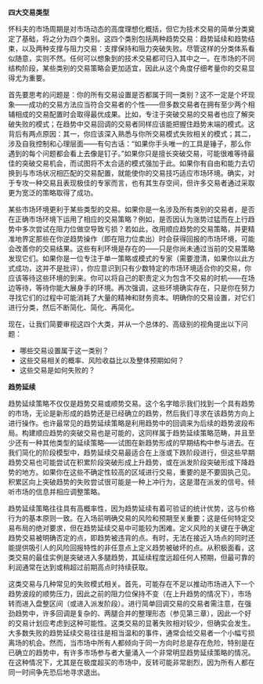 **四大交易类型**

怀科夫的市场周期是对市场动态的高度理想化概括，但它为技术交易的简单分类奠定了基础，将之分为四个类别。这四个类别包括两种趋势交易：趋势延续和趋势结束，以及两种支撑与阻力交易：支撑保持和阻力突破失败。尽管这样的分类体系看似随意，实则不然。任何可以想象到的技术交易都可归入其中之一。在市场的不同结构阶段，某些类别的交易策略会更加适宜，因此从这个角度仔细考量你的交易显得尤为重要。

首先要思考的问题是：你的所有交易设置是否都属于同一类别？这不一定是个坏现象——成功的交易方法应当符合交易者的个性——但多数交易者在拥有至少两个相辅相成的交易配置时会取得最优成果。比如，专注于突破交易的交易者也应了解突破失败的模式；在趋势中交易回调的交易者同样应该能把握住趋势末端的模式。这背后有两点原因：其一，你应该深入熟悉与你所交易模式失败相关的模式；其二，涉及自我控制和心理层面——有句古话：“如果你手头唯一的工具是锤子，那么你遇到的每个问题都会看上去像是钉子。”如果你只是擅长突破交易，可能很难等待最佳的突破交易机会，而试图将不太合适的模式强加于此。如果你有自由和能力去切换到与市场状况相匹配的交易配置，就能使你的交易技巧适应市场环境。确实，对于专攻一种交易且表现极佳的专家而言，也有其生存空间，但许多交易者通过采取更为宽泛的策略取得了成功。

某些市场环境更利于某些类型的交易。如果你是一名涉及所有类别的交易者，是否在正确市场环境下运用了相应的交易策略？例如，是否因认为涨势过猛而在上行趋势中多次尝试在阻力位做空导致亏损？若如此，改用顺应趋势的交易策略，并更精准地界定那些在你逆趋势操作（即在阻力位卖出）时会获得回报的市场环境，可能会改善你的交易结果。这些有利环境是存在的——只是你尚未通过当前的交易策略发现它们。如果你是一位专注于单一策略或模式的专家（需要澄清，如果你以此方式成功，这并不是批评），你应意识到只有少数特定的市场环境适合你的交易，你应该等待这些环境的到来。你可以将自己的职责定义为包含不交易的时机——在场边等待，等待你能大展身手的环境。再次强调，这些环境确实存在，只是你在努力寻找它们的过程中可能消耗了大量的精神和财务资本。明确你的交易设置，对它们进行分类，然后不断简化、简化、再简化。

现在，让我们简要审视这四个大类，并从一个总体的、高级别的视角提出以下问题：

- 哪些交易设置属于这一类别？
- 这些交易相关的概率、风险收益比以及整体预期如何？
- 这些交易是如何失败的？


**趋势延续**

趋势延续策略不仅仅是趋势交易或顺势交易。这个名字暗示我们找到一个具有趋势的市场，无论是新形成的趋势还是已经确立的趋势，然后我们寻求在该趋势方向上进行操作。也许最常见的趋势延续策略是利用趋势中的回调来为后续的趋势波段布局。构建顺应趋势的突破交易也是可能的，这同样属于趋势延续策略范畴，并且至少还有一种其他类型的延续策略——试图在新趋势形成的早期结构中参与进去。在我们简化的阶段模型中，趋势延续交易最适合在上涨或下跌阶段进行，但这些早期趋势交易也可能尝试在积累阶段突破形成上升趋势，或在派发阶段突破形成下降趋势的地方。如果你在这些不确定性较高的区域进行交易，重要的是不要固执己见。积累区向上突破趋势的失败尝试很可能是一种上冲行为，这是潜在派发的信号。倾听市场的信息并相应调整策略。

趋势延续策略往往具有高概率性，因为趋势延续有着可验证的统计优势，这与价格行为的基本原则一致。在入场前明确交易的风险和预期至关重要；这是任何特定交易布局的绝对要求，但在趋势延续交易中可能较为困难。定义风险的关键在于确定趋势交易被明确否定的点，即趋势被违背的点。有时，无法在接近入场点的同时还能提供吸引人的风险回报特性的非任意点上定义趋势被破坏的点。从积极面看，这类交易的最佳实例是突破进入多腿趋势，其延续程度远超任何人预期，但最可靠的利润通常在达到或稍超过前期高点时持续获取。

这类交易与几种常见的失败模式相关。首先，可能存在不足以推动市场进入下一个趋势波段的顺势压力，因此之前的阻力位保持不变（在上升趋势的情况下），市场转而进入盘整区间（或进入派发阶段）。进行简单回调交易的交易者需注意，在强劲趋势中，许多回调是复杂的、两腿合并的整理形态（参见第三章），因此一个好的交易计划应考虑到这种可能性。这类交易的显著失败相对较少，但确实会发生。大多数失败的趋势延续交易往往是相当温和的事件，通常会给交易者一个小幅亏损离场的机会。然而，当市场中所有人都倾向于同一方向时总是存在危险，特别是在已确立的趋势中，有许多市场参与者大量涌入一个非常明显趋势延续策略的情况。在这种情况下，尤其是在极度超买的市场中，反转可能非常剧烈，因为所有人都在同一时间争先恐后地寻求退出。
